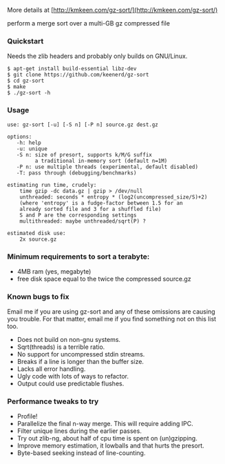 More details at [http://kmkeen.com/gz-sort/](http://kmkeen.com/gz-sort/)

perform a merge sort over a multi-GB gz compressed file


### Quickstart
Needs the zlib headers and probably only builds on GNU/Linux.
```
$ apt-get install build-essential libz-dev
$ git clone https://github.com/keenerd/gz-sort
$ cd gz-sort
$ make
$ ./gz-sort -h
```

### Usage
    use: gz-sort [-u] [-S n] [-P n] source.gz dest.gz

    options:
       -h: help
       -u: unique
       -S n: size of presort, supports k/M/G suffix
             a traditional in-memory sort (default n=1M)
       -P n: use multiple threads (experimental, default disabled)
       -T: pass through (debugging/benchmarks)

    estimating run time, crudely:
        time gzip -dc data.gz | gzip > /dev/null
        unthreaded: seconds * entropy * (log2(uncompressed_size/S)+2)
        (where 'entropy' is a fudge-factor between 1.5 for an
        already sorted file and 3 for a shuffled file)
        S and P are the corresponding settings
        multithreaded: maybe unthreaded/sqrt(P) ?

    estimated disk use:
        2x source.gz


### Minimum requirements to sort a terabyte:

* 4MB ram  (yes, megabyte)
* free disk space equal to the twice the compressed source.gz


### Known bugs to fix

Email me if you are using gz-sort and any of these omissions are causing you trouble.  For that matter, email me if you find something not on this  list too.

* Does not build on non-gnu systems.
* Sqrt(threads) is a terrible ratio.
* No support for uncompressed stdin streams.
* Breaks if a line is longer than the buffer size.
* Lacks all error handling.
* Ugly code with lots of ways to refactor.
* Output could use predictable flushes.


### Performance tweaks to try

* Profile!
* Parallelize the final n-way merge.  This will require adding IPC.
* Filter unique lines during the earlier passes.
* Try out zlib-ng, about half of cpu time is spent on (un)gzipping.
* Improve memory estimation, it lowballs and that hurts the presort.
* Byte-based seeking instead of line-counting.


